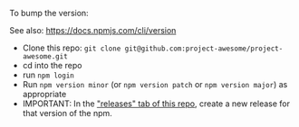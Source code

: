 To bump the version:

See also: https://docs.npmjs.com/cli/version

 * Clone this repo: `git clone git@github.com:project-awesome/project-awesome.git`
 * cd into the repo
 * run `npm login`
 * Run `npm version minor` (or `npm version patch` or `npm version major`) as appropriate
 * IMPORTANT: In the ["releases" tab of this repo](https://github.com/project-awesome/project-awesome/releases), create a new release for that version of the npm. 
